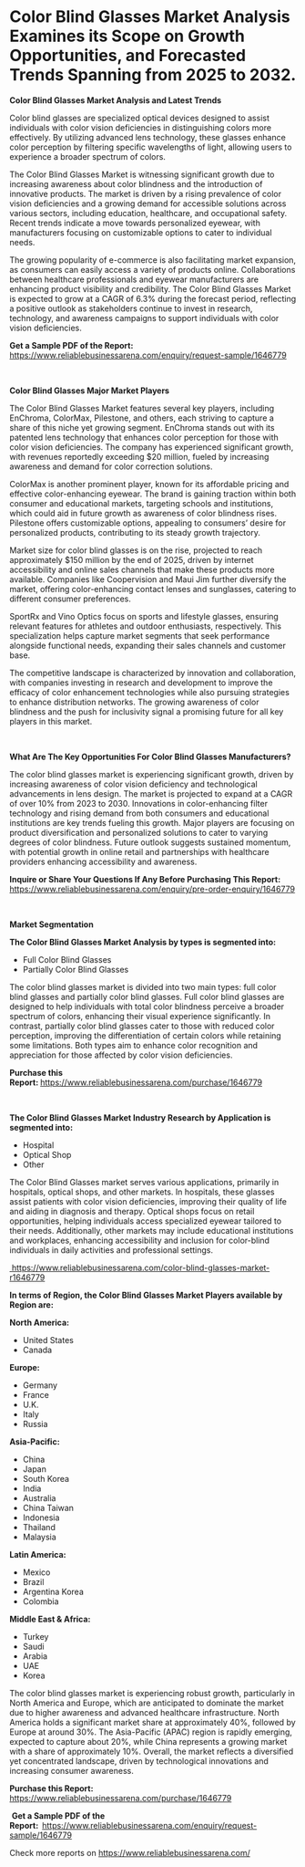 <p><h1>Color Blind Glasses Market Analysis Examines its Scope on Growth Opportunities, and Forecasted Trends Spanning from 2025 to 2032.</h1></p><p><strong>Color Blind Glasses Market Analysis and Latest Trends</strong></p>
<p><p>Color blind glasses are specialized optical devices designed to assist individuals with color vision deficiencies in distinguishing colors more effectively. By utilizing advanced lens technology, these glasses enhance color perception by filtering specific wavelengths of light, allowing users to experience a broader spectrum of colors.</p><p>The Color Blind Glasses Market is witnessing significant growth due to increasing awareness about color blindness and the introduction of innovative products. The market is driven by a rising prevalence of color vision deficiencies and a growing demand for accessible solutions across various sectors, including education, healthcare, and occupational safety. Recent trends indicate a move towards personalized eyewear, with manufacturers focusing on customizable options to cater to individual needs.</p><p>The growing popularity of e-commerce is also facilitating market expansion, as consumers can easily access a variety of products online. Collaborations between healthcare professionals and eyewear manufacturers are enhancing product visibility and credibility. The Color Blind Glasses Market is expected to grow at a CAGR of 6.3% during the forecast period, reflecting a positive outlook as stakeholders continue to invest in research, technology, and awareness campaigns to support individuals with color vision deficiencies.</p></p>
<p><strong>Get a Sample PDF of the Report:&nbsp;</strong> <a href="https://www.reliablebusinessarena.com/enquiry/request-sample/1646779?utm_campaign=2401&utm_medium=2&utm_source=Github&utm_content=ia&utm_term=09022025&utm_id=color-blind-glasses">https://www.reliablebusinessarena.com/enquiry/request-sample/1646779</a></p>
<p>&nbsp;</p>
<p><strong>Color Blind Glasses Major Market Players</strong></p>
<p><p>The Color Blind Glasses Market features several key players, including EnChroma, ColorMax, Pilestone, and others, each striving to capture a share of this niche yet growing segment. EnChroma stands out with its patented lens technology that enhances color perception for those with color vision deficiencies. The company has experienced significant growth, with revenues reportedly exceeding $20 million, fueled by increasing awareness and demand for color correction solutions.</p><p>ColorMax is another prominent player, known for its affordable pricing and effective color-enhancing eyewear. The brand is gaining traction within both consumer and educational markets, targeting schools and institutions, which could aid in future growth as awareness of color blindness rises. Pilestone offers customizable options, appealing to consumers’ desire for personalized products, contributing to its steady growth trajectory.</p><p>Market size for color blind glasses is on the rise, projected to reach approximately $150 million by the end of 2025, driven by internet accessibility and online sales channels that make these products more available. Companies like Coopervision and Maui Jim further diversify the market, offering color-enhancing contact lenses and sunglasses, catering to different consumer preferences.</p><p>SportRx and Vino Optics focus on sports and lifestyle glasses, ensuring relevant features for athletes and outdoor enthusiasts, respectively. This specialization helps capture market segments that seek performance alongside functional needs, expanding their sales channels and customer base.</p><p>The competitive landscape is characterized by innovation and collaboration, with companies investing in research and development to improve the efficacy of color enhancement technologies while also pursuing strategies to enhance distribution networks. The growing awareness of color blindness and the push for inclusivity signal a promising future for all key players in this market.</p></p>
<p>&nbsp;</p>
<p><strong>What Are The Key Opportunities For Color Blind Glasses Manufacturers?</strong></p>
<p><p>The color blind glasses market is experiencing significant growth, driven by increasing awareness of color vision deficiency and technological advancements in lens design. The market is projected to expand at a CAGR of over 10% from 2023 to 2030. Innovations in color-enhancing filter technology and rising demand from both consumers and educational institutions are key trends fueling this growth. Major players are focusing on product diversification and personalized solutions to cater to varying degrees of color blindness. Future outlook suggests sustained momentum, with potential growth in online retail and partnerships with healthcare providers enhancing accessibility and awareness.</p></p>
<p><strong>Inquire or Share Your Questions If Any Before Purchasing This Report:</strong> <a href="https://www.reliablebusinessarena.com/enquiry/pre-order-enquiry/1646779?utm_campaign=2401&utm_medium=2&utm_source=Github&utm_content=ia&utm_term=09022025&utm_id=color-blind-glasses">https://www.reliablebusinessarena.com/enquiry/pre-order-enquiry/1646779</a></p>
<p>&nbsp;</p>
<p><strong>Market Segmentation</strong></p>
<p><strong>The Color Blind Glasses Market Analysis by types is segmented into:</strong></p>
<p><ul><li>Full Color Blind Glasses</li><li>Partially Color Blind Glasses</li></ul></p>
<p><p>The color blind glasses market is divided into two main types: full color blind glasses and partially color blind glasses. Full color blind glasses are designed to help individuals with total color blindness perceive a broader spectrum of colors, enhancing their visual experience significantly. In contrast, partially color blind glasses cater to those with reduced color perception, improving the differentiation of certain colors while retaining some limitations. Both types aim to enhance color recognition and appreciation for those affected by color vision deficiencies.</p></p>
<p><strong>Purchase this Report:&nbsp;</strong><a href="https://www.reliablebusinessarena.com/purchase/1646779?utm_campaign=2401&utm_medium=2&utm_source=Github&utm_content=ia&utm_term=09022025&utm_id=color-blind-glasses">https://www.reliablebusinessarena.com/purchase/1646779</a></p>
<p>&nbsp;</p>
<p><strong>The Color Blind Glasses Market Industry Research by Application is segmented into:</strong></p>
<p><ul><li>Hospital</li><li>Optical Shop</li><li>Other</li></ul></p>
<p><p>The Color Blind Glasses market serves various applications, primarily in hospitals, optical shops, and other markets. In hospitals, these glasses assist patients with color vision deficiencies, improving their quality of life and aiding in diagnosis and therapy. Optical shops focus on retail opportunities, helping individuals access specialized eyewear tailored to their needs. Additionally, other markets may include educational institutions and workplaces, enhancing accessibility and inclusion for color-blind individuals in daily activities and professional settings.</p></p>
<p><a href="https://www.reliablebusinessarena.com/color-blind-glasses-market-r1646779?utm_campaign=2401&utm_medium=2&utm_source=Github&utm_content=ia&utm_term=09022025&utm_id=color-blind-glasses">&nbsp;https://www.reliablebusinessarena.com/color-blind-glasses-market-r1646779</a></p>
<p><strong>In terms of Region, the Color Blind Glasses Market Players available by Region are:</strong></p>
<p>
    <p> <strong> North America: </strong>
        <ul>
            <li>United States</li>
            <li>Canada</li>
        </ul>
        </p> 
    <p> <strong> Europe: </strong>
        <ul>
            <li>Germany</li>
            <li>France</li>
            <li>U.K.</li>
            <li>Italy</li>
            <li>Russia</li>
        </ul>
        </p> 
    <p> <strong> Asia-Pacific: </strong>
        <ul>
            <li>China</li>
            <li>Japan</li>
            <li>South Korea</li>
            <li>India</li>
            <li>Australia</li>
            <li>China Taiwan</li>
            <li>Indonesia</li>
            <li>Thailand</li>
            <li>Malaysia</li>
        </ul>
        </p> 
    <p> <strong> Latin America: </strong>
        <ul>
            <li>Mexico</li>
            <li>Brazil</li>
            <li>Argentina Korea</li>
            <li>Colombia</li>
        </ul>
        </p> 
    <p> <strong> Middle East & Africa: </strong>
        <ul>
            <li>Turkey</li>
            <li>Saudi</li>
            <li>Arabia</li>
            <li>UAE</li>
            <li>Korea</li>
        </ul>
    </p>
    </p>
<p><p>The color blind glasses market is experiencing robust growth, particularly in North America and Europe, which are anticipated to dominate the market due to higher awareness and advanced healthcare infrastructure. North America holds a significant market share at approximately 40%, followed by Europe at around 30%. The Asia-Pacific (APAC) region is rapidly emerging, expected to capture about 20%, while China represents a growing market with a share of approximately 10%. Overall, the market reflects a diversified yet concentrated landscape, driven by technological innovations and increasing consumer awareness.</p></p>
<p><strong>Purchase this Report: </strong><a href="https://www.reliablebusinessarena.com/purchase/1646779?utm_campaign=2401&utm_medium=2&utm_source=Github&utm_content=ia&utm_term=09022025&utm_id=color-blind-glasses">https://www.reliablebusinessarena.com/purchase/1646779</a></p>
<p>&nbsp;<strong>Get a Sample PDF of the Report:&nbsp;&nbsp;</strong><a href="https://www.reliablebusinessarena.com/enquiry/request-sample/1646779?utm_campaign=2401&utm_medium=2&utm_source=Github&utm_content=ia&utm_term=09022025&utm_id=color-blind-glasses">https://www.reliablebusinessarena.com/enquiry/request-sample/1646779</a></p>
<p><strong></strong></p>
<p>Check more reports on <a href="https://www.reliablebusinessarena.com/?utm_campaign=2401&utm_medium=2&utm_source=Github&utm_content=ia&utm_term=09022025&utm_id=color-blind-glasses">https://www.reliablebusinessarena.com/</a></p>